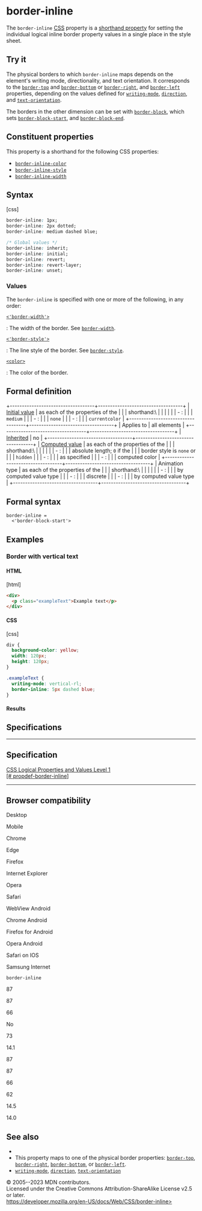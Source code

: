 border-inline
=============

The `border-inline`
[CSS](https://developer.mozilla.org/en-US/docs/Web/CSS) property is a
[shorthand property](shorthand_properties.md) for setting the individual
logical inline border property values in a single place in the style
sheet.

Try it
------

The physical borders to which `border-inline` maps depends on the
element\'s writing mode, directionality, and text orientation. It
corresponds to the [`border-top`](border-top.md) and
[`border-bottom`](border-bottom.md) or [`border-right`](border-right.md), and
[`border-left`](border-left.md) properties, depending on the values defined
for [`writing-mode`](writing-mode.md), [`direction`](direction.md), and
[`text-orientation`](text-orientation.md).

The borders in the other dimension can be set with
[`border-block`](border-block.md), which sets
[`border-block-start`](border-block-start.md), and
[`border-block-end`](border-block-end.md).

Constituent properties
----------------------

This property is a shorthand for the following CSS properties:

- [`border-inline-color`](border-inline-color.md)
- [`border-inline-style`](border-inline-style.md)
- [`border-inline-width`](border-inline-width.md)

Syntax
------

[css]

```css
border-inline: 1px;
border-inline: 2px dotted;
border-inline: medium dashed blue;

/* Global values */
border-inline: inherit;
border-inline: initial;
border-inline: revert;
border-inline: revert-layer;
border-inline: unset;
```

### Values

The `border-inline` is specified with one or more of the following, in
any order:

[`<'border-width'>`](#border-width)

:   The width of the border. See [`border-width`](border-width.md).

[`<'border-style'>`](#border-style)

:   The line style of the border. See [`border-style`](border-style.md).

[`<color>`](color_value.md)

:   The color of the border.

Formal definition
-----------------

+-----------------------------------+-----------------------------------+
| [Initial value](initial_value.md)    | as each of the properties of the  |
|                                   | shorthand:\                       |
|                                   |                                   |
|                                   | -   [](border-inline-width.md): |
|                                   |     `medium`                      |
|                                   | -   [](border-inline-style.md): |
|                                   |     `none`                        |
|                                   | -   [](border-inline-color.md): |
|                                   |     `currentcolor`                |
+-----------------------------------+-----------------------------------+
| Applies to                        | all elements                      |
+-----------------------------------+-----------------------------------+
| [Inherited](inheritance.md)          | no                                |
+-----------------------------------+-----------------------------------+
| [Computed value](computed_value.md)  | as each of the properties of the  |
|                                   | shorthand:\                       |
|                                   |                                   |
|                                   | -   [](border-inline-width.md): |
|                                   |     absolute length; `0` if the   |
|                                   |     border style is `none` or     |
|                                   |     `hidden`                      |
|                                   | -   [](border-inline-style.md): |
|                                   |     as specified                  |
|                                   | -   [](border-inline-color.md): |
|                                   |     computed color                |
+-----------------------------------+-----------------------------------+
| Animation type                    | as each of the properties of the  |
|                                   | shorthand:\                       |
|                                   |                                   |
|                                   | -   [](border-inline-color.md): |
|                                   |     by computed value type        |
|                                   | -   [](border-inline-style.md): |
|                                   |     discrete                      |
|                                   | -   [](border-inline-width.md): |
|                                   |     by computed value type        |
+-----------------------------------+-----------------------------------+

Formal syntax
-------------

```
border-inline = 
  <'border-block-start'>  
```

Examples
--------

### Border with vertical text

#### HTML

[html]

```html
<div>
  <p class="exampleText">Example text</p>
</div>
```

#### CSS

[css]

```css
div {
  background-color: yellow;
  width: 120px;
  height: 120px;
}

.exampleText {
  writing-mode: vertical-rl;
  border-inline: 5px dashed blue;
}
```

#### Results

Specifications
--------------

  ----------------------------------------------------------------------------------------------

Specification
  ----------------------------------------------------------------------------------------------

  [CSS Logical Properties and Values Level 1\
  [\#
  propdef-border-inline]](https://drafts.csswg.org/css-logical/#propdef-border-inline)

  ----------------------------------------------------------------------------------------------

Browser compatibility
---------------------

Desktop

Mobile

Chrome

Edge

Firefox

Internet Explorer

Opera

Safari

WebView Android

Chrome Android

Firefox for Android

Opera Android

Safari on IOS

Samsung Internet

`border-inline`

87

87

66

No

73

14.1

87

87

66

62

14.5

14.0

See also
--------

- [](css_logical_properties_and_values.md)
- This property maps to one of the physical border properties:
    [`border-top`](border-top.md), [`border-right`](border-right.md),
    [`border-bottom`](border-bottom.md), or [`border-left`](border-left.md).
- [`writing-mode`](writing-mode.md), [`direction`](direction.md),
    [`text-orientation`](text-orientation.md)

© 2005--2023 MDN contributors.\
Licensed under the Creative Commons Attribution-ShareAlike License v2.5
or later.\
https://developer.mozilla.org/en-US/docs/Web/CSS/border-inline>
